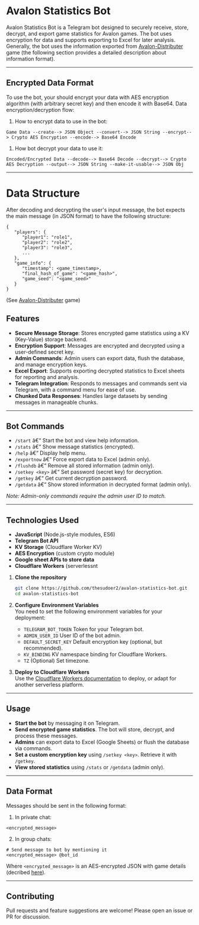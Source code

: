 # Avalon Statistics Bot

Avalon Statistics Bot is a Telegram bot designed to securely receive, store, decrypt, and export game statistics for Avalon games. The bot uses encryption for data and supports exporting to Excel for later analysis. Generally, the bot uses the information exported from [Avalon-Distributer](https://github.com/hkalbasi/avalon-distributer) game (the following section provides a detailed description about information format).

---

## Encrypted Data Format

To use the bot, your should encrypt your data with AES encryption algorithm (with arbitrary secret key) and then encode it with Base64.
Data encryption/decryption flow:

1) How to encrypt data to use in the bot:
```
Game Data --create--> JSON Object --convert--> JSON String --encrypt--> Crypto AES Encryption --encode--> Base64 Encode
```

1) How bot decrypt your data to use it:
```
Encoded/Encrypted Data --decode--> Base64 Decode --decrypt--> Crypto AES Decryption --output--> JSON String --make-it-usable--> JSON Obj
```

---

# Data Structure

After decoding and decrypting the user's input message, the bot expects the main message (in JSON format) to have the following structure:

```
{
   "players": {
      "player1": "role1",
      "player2": "role2",
      "player3": "role3",
      ...
   },
   "game_info": {
      "timestamp": <game_timestamp>,
      "final_hash_of_game": "<game_hash>",
      "game_seed": "<game_seed>"
   }
}
```

(See [Avalon-Distributer](https://github.com/hkalbasi/avalon-distributer) game)

## Features

- **Secure Message Storage**: Stores encrypted game statistics using a KV (Key-Value) storage backend.
- **Encryption Support**: Messages are encrypted and decrypted using a user-defined secret key.
- **Admin Commands**: Admin users can export data, flush the database, and manage encryption keys.
- **Excel Export**: Supports exporting decrypted statistics to Excel sheets for reporting and analysis.
- **Telegram Integration**: Responds to messages and commands sent via Telegram, with a command menu for ease of use.
- **Chunked Data Responses**: Handles large datasets by sending messages in manageable chunks.

---

## Bot Commands

- `/start` â€“ Start the bot and view help information.
- `/stats` â€“ Show message statistics (encrypted).
- `/help` â€“ Display help menu.
- `/exportnow` â€“ Force export data to Excel (admin only).
- `/flushdb` â€“ Remove all stored information (admin only).
- `/setkey <key>` â€“ Set password (secret key) for decryption.
- `/getkey` â€“ Get current decryption password.
- `/getdata` â€“ Show stored information in decrypted format (admin only).

*Note: Admin-only commands require the admin user ID to match.*

---

## Technologies Used

- **JavaScript** (Node.js-style modules, ES6)
- **Telegram Bot API**
- **KV Storage** (Cloudflare Worker KV)
- **AES Encryption** (custom crypto module)
- **Google sheet APIs to store data**
- **Cloudflare Workers** (serverlessnt

1. **Clone the repository**  
   ```bash
   git clone https://github.com/thesudoer2/avalon-statistics-bot.git
   cd avalon-statistics-bot
   ```

2. **Configure Environment Variables**  
   You need to set the following environment variables for your deployment:
   - `TELEGRAM_BOT_TOKEN` Token for your Telegram bot.
   - `ADMIN_USER_ID` User ID of the bot admin.
   - `DEFAULT_SECRET_KEY` Default encryption key (optional, but recommended).
   - `KV_BINDING` KV namespace binding for Cloudflare Workers.
   - `TZ` (Optional) Set timezone.

3. **Deploy to Cloudflare Workers**  
   Use the [Cloudflare Workers documentation](https://developers.cloudflare.com/workers/) to deploy, or adapt for another serverless platform.

---

## Usage

- **Start the bot** by messaging it on Telegram.
- **Send encrypted game statistics**. The bot will store, decrypt, and process these messages.
- **Admins** can export data to Excel (Google Sheets) or flush the database via commands.
- **Set a custom encryption key** using `/setkey <key>`. Retrieve it with `/getkey`.
- **View stored statistics** using `/stats` or `/getdata` (admin only).

---

## Data Format

Messages should be sent in the following format:

1) In private chat:
```
<encrypted_message>
```
2) In group chats:
```
# Send message to bot by mentioning it
<encrypted_message> @bot_id
```
Where `<encrypted_message>` is an AES-encrypted JSON with game details (decribed [here](https://github.com/thesudoer2/avalon-statistics-bot/edit/master/README.md#encrypted-data-format)).

---

## Contributing

Pull requests and feature suggestions are welcome! Please open an issue or PR for discussion.
